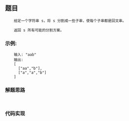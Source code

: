## 题目
```
    给定一个字符串 s，将 s 分割成一些子串，使每个子串都是回文串。
    
    返回 s 所有可能的分割方案。
```

### 示例:
```
    输入: "aab"
    输出:
    [
      ["aa","b"],
      ["a","a","b"]
    ]
```

### 解题思路
```
   
```

### 代码实现
```
   
   
   
   
```